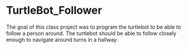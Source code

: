 # TurtleBot_Follower

The goal of this class project was to program the turtlebot to be able to follow a person around. The turtlebot should be able to follow closely enough to navigate around turns in a hallway. 






